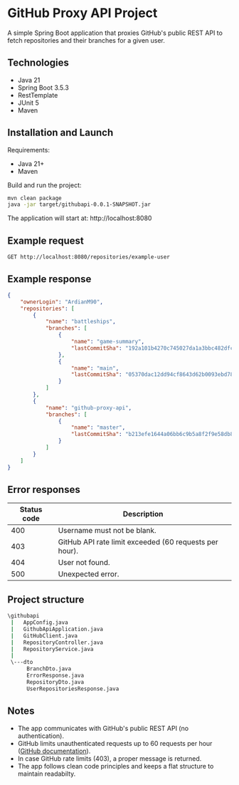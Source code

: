 # GitHub Proxy API Project

A simple Spring Boot application that proxies GitHub's public REST API to fetch repositories and their branches for a given user.

## Technologies

- Java 21
- Spring Boot 3.5.3
- RestTemplate
- JUnit 5
- Maven

## Installation and Launch

Requirements:
- Java 21+
- Maven

Build and run the project:
```bash
mvn clean package
java -jar target/githubapi-0.0.1-SNAPSHOT.jar
```

The application will start at: http://localhost:8080

## Example request

```
GET http://localhost:8080/repositories/example-user
```

## Example response

```json
{
    "ownerLogin": "ArdianM90",
    "repositories": [
        {
            "name": "battleships",
            "branches": [
                {
                    "name": "game-summary",
                    "lastCommitSha": "192a101b4270c745027da1a3bbc482dfcf46ac92"
                },
                {
                    "name": "main",
                    "lastCommitSha": "05370dac12dd94cf8643d62b0093ebd78289070d"
                }
            ]
        },
        {
            "name": "github-proxy-api",
            "branches": [
                {
                    "name": "master",
                    "lastCommitSha": "b213efe1644a06bb6c9b5a8f2f9e58db8ce26ccb"
                }
            ]
        }
    ]
}
```

## Error responses
| Status code | Description                                            | 
|-------------|--------------------------------------------------------|
| 400         | Username must not be blank.                            | 
| 403         | GitHub API rate limit exceeded (60 requests per hour). | 
| 404         | User not found.                                        |
| 500         | Unexpected error.                                      |

## Project structure

```bash
\githubapi
 |   AppConfig.java
 |   GithubApiApplication.java
 |   GitHubClient.java
 |   RepositoryController.java
 |   RepositoryService.java
 |
 \---dto
      BranchDto.java
      ErrorResponse.java
      RepositoryDto.java
      UserRepositoriesResponse.java
```

## Notes

- The app communicates with GitHub's public REST API (no authentication). 
- GitHub limits unauthenticated requests up to 60 requests per hour ([GitHub documentation](https://docs.github.com/en/rest/using-the-rest-api/rate-limits-for-the-rest-api?apiVersion=2022-11-28)).
- In case GitHub rate limits (403), a proper message is returned.
- The app follows clean code principles and keeps a flat structure to maintain readabilty.
